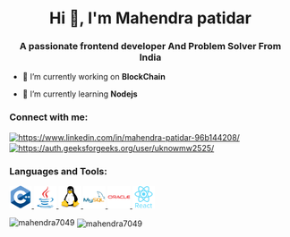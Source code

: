 <h1 align="center">Hi 👋, I'm Mahendra patidar</h1>
<h3 align="center">A passionate frontend developer And Problem Solver From India</h3>

- 🔭 I’m currently working on **BlockChain**

- 🌱 I’m currently learning **Nodejs**

<h3 align="left">Connect with me:</h3>
<p align="left">
<a href="https://linkedin.com/in/https://www.linkedin.com/in/mahendra-patidar-96b144208/" target="blank"><img align="center" src="https://raw.githubusercontent.com/rahuldkjain/github-profile-readme-generator/master/src/images/icons/Social/linked-in-alt.svg" alt="https://www.linkedin.com/in/mahendra-patidar-96b144208/" height="30" width="40" /></a>
<a href="https://auth.geeksforgeeks.org/user/https://auth.geeksforgeeks.org/user/uknowmw2525/" target="blank"><img align="center" src="https://raw.githubusercontent.com/rahuldkjain/github-profile-readme-generator/master/src/images/icons/Social/geeks-for-geeks.svg" alt="https://auth.geeksforgeeks.org/user/uknowmw2525/" height="30" width="40" /></a>
</p>

<h3 align="left">Languages and Tools:</h3>
<p align="left"> <a href="https://www.w3schools.com/cpp/" target="_blank" rel="noreferrer"> <img src="https://raw.githubusercontent.com/devicons/devicon/master/icons/cplusplus/cplusplus-original.svg" alt="cplusplus" width="40" height="40"/> </a> <a href="https://www.java.com" target="_blank" rel="noreferrer"> <img src="https://raw.githubusercontent.com/devicons/devicon/master/icons/java/java-original.svg" alt="java" width="40" height="40"/> </a> <a href="https://www.linux.org/" target="_blank" rel="noreferrer"> <img src="https://raw.githubusercontent.com/devicons/devicon/master/icons/linux/linux-original.svg" alt="linux" width="40" height="40"/> </a> <a href="https://www.mysql.com/" target="_blank" rel="noreferrer"> <img src="https://raw.githubusercontent.com/devicons/devicon/master/icons/mysql/mysql-original-wordmark.svg" alt="mysql" width="40" height="40"/> </a> <a href="https://www.oracle.com/" target="_blank" rel="noreferrer"> <img src="https://raw.githubusercontent.com/devicons/devicon/master/icons/oracle/oracle-original.svg" alt="oracle" width="40" height="40"/> </a> <a href="https://reactjs.org/" target="_blank" rel="noreferrer"> <img src="https://raw.githubusercontent.com/devicons/devicon/master/icons/react/react-original-wordmark.svg" alt="react" width="40" height="40"/> </a> </p>

<p><img align="left" src="https://github-readme-stats.vercel.app/api/top-langs?username=mahendra7049&show_icons=true&locale=en&layout=compact" alt="mahendra7049" /></p>

<p>&nbsp;<img align="center" src="https://github-readme-stats.vercel.app/api?username=mahendra7049&show_icons=true&locale=en" alt="mahendra7049" /></p>
